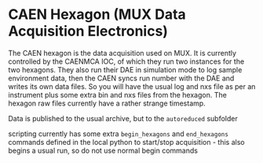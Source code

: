 # CAEN Hexagon (MUX Data Acquisition Electronics)

The CAEN hexagon is the data acquisition used on MUX. It is currently controlled by the CAENMCA IOC, of which they run two instances for the two hexagons. They also run their DAE in simulation mode to log sample environment data, then the CAEN syncs run number with the DAE and writes its own data files. So you will have the usual log and nxs file as per an instrument plus some extra bin and nxs files from the hexagon. The hexagon raw files currently have a rather strange timestamp.  

Data is published to the usual archive, but to the `autoreduced` subfolder

scripting currently has some extra `begin_hexagons` and `end_hexagons` commands defined in the local python to start/stop acquisition - this also begins a usual run, so do not use normal begin commands

